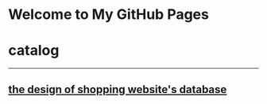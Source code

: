 # Welcome to My GitHub Pages 

# catalog 

------

## [the design of shopping website's database](database.md)



